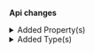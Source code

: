 **Api changes**

<details>
<summary>Added Property(s)</summary>

- added property `staged` to type `ProductVariantDeletedMessage`
- added property `staged` to type `ProductVariantDeletedMessagePayload`
- added property `warnings` to type `ProductTailoring`
- added property `warnings` to type `Product`
</details>


<details>
<summary>Added Type(s)</summary>

- added type `ImageProcessingOngoingWarning`
- added type `WarningObject`
</details>

